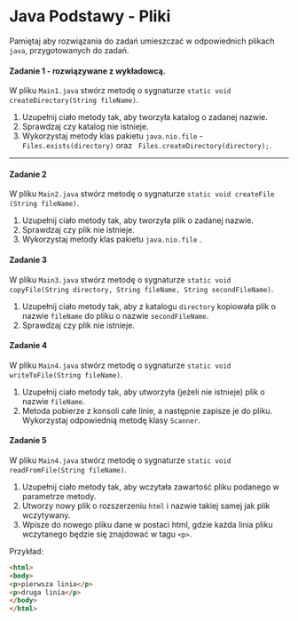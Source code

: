 #  Java Podstawy - Pliki
Pamiętaj aby rozwiązania do zadań umieszczać w odpowiednich plikach `java`, przygotowanych do zadań.  


#### Zadanie 1 - rozwiązywane z wykładowcą.

W pliku `Main1.java` stwórz metodę o sygnaturze `static void createDirectory(String fileName)`.

1. Uzupełnij ciało metody tak, aby tworzyła katalog o zadanej nazwie.
2. Sprawdzaj czy katalog nie istnieje.
3. Wykorzystaj metody klas pakietu `java.nio.file` - `Files.exists(directory)` oraz ` Files.createDirectory(directory);`.

-----------------------------------------------------------------------------   
   
#### Zadanie 2

W pliku `Main2.java` stwórz metodę o sygnaturze `static void createFile (String fileName)`.

1. Uzupełnij ciało metody tak, aby tworzyła plik o zadanej nazwie.
2. Sprawdzaj czy plik nie istnieje.
3. Wykorzystaj metody klas pakietu `java.nio.file` .

#### Zadanie 3

W pliku `Main3.java` stwórz metodę o sygnaturze `static void copyFile(String directory, String fileName, String secondFileName)`.

1. Uzupełnij ciało metody tak, aby z katalogu `directory` kopiowała plik o nazwie `fileName` do pliku o nazwie `secondFileName`.
2. Sprawdzaj czy plik nie istnieje.

#### Zadanie 4

W pliku `Main4.java` stwórz metodę o sygnaturze `static void writeToFile(String fileName)`.

1. Uzupełnij ciało metody tak, aby utworzyła (jeżeli nie istnieje) plik o nazwie `fileName`. 
2. Metoda pobierze z konsoli całe linie, a następnie zapisze je do pliku. Wykorzystaj odpowiednią metodę klasy `Scanner`.

#### Zadanie 5

W pliku `Main4.java` stwórz metodę o sygnaturze `static void readFromFile(String fileName)`.

1. Uzupełnij ciało metody tak, aby wczytała zawartość pliku podanego w parametrze metody.
2. Utworzy nowy plik o rozszerzeniu `html` i nazwie takiej samej jak plik wczytywany.
3. Wpisze do nowego pliku dane w postaci html, gdzie każda linia pliku wczytanego będzie się znajdować w tagu `<p>`.

Przykład:
```html
<html>
<body>
<p>pierwsza linia</p>
<p>druga linia</p>
</body>
</html>

```